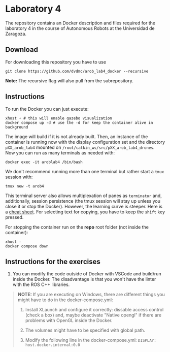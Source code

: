 # Laboratory 4

The repository contains an Docker description and files required for the laboratory 4 in the course of Autonomous Robots at the Universidad de Zaragoza.

## Download

For downloading this repository you have to use

```
git clone https://github.com/dvdmc/arob_lab4_docker --recursive
```
**Note:** The recursive flag will also pull from the subrepository.

## Instructions

To run the Docker you can just execute:

```
xhost + # this will enable gazebo visualization
docker compose up -d # use the -d for keep the container alive in background
```

The image will build if it is not already built. Then, an instance of the container is running now with the display configuration set and the directory `pXX_arob_lab4` mounted on `/root/catkin_ws/src/pXX_arob_lab4_drones`. Now you can run as many terminals as needed with:
 ```
 docker exec -it aroblab4 /bin/bash
 ```

We don't recommend running more than one terminal but rather start a `tmux` session with:

 ```
 tmux new -t arob4
 ```
 
 This terminal server also allows multiplexation of panes as `terminator` and, additionally, session persistence (the tmux session will stay up unless you close it or stop the Docker). However, the learning curve is steeper. Here is a [cheat sheet](https://tmuxcheatsheet.com/). For selecting text for copying, you have to keep the `shift` key pressed.

For stopping the container run on the **repo** root folder (not inside the container):
 ``` 
 xhost -
 docker compose down
 ```
 ## Instructions for the exercises
 
 1. You can modify the code outside of Docker with VSCode and build/run inside the Docker. The disadvantage is that you won't have the linter with the ROS C++ libraries.
 
 > **NOTE:** If you are executing on Windows, there are different things you might have to do in the docker-compose.yml:
 > 1. Install XLaunch and configure it correctly: dissable access control (check a box) and, maybe deactivate "Native opengl" if there are problems with OpenGL inside the Docker. 
 >
 > 2. The volumes might have to be specified with global path.
 >
 > 3. Modify the following line in the docker-compose.yml:  `DISPLAY: host.docker.internal:0.0`
